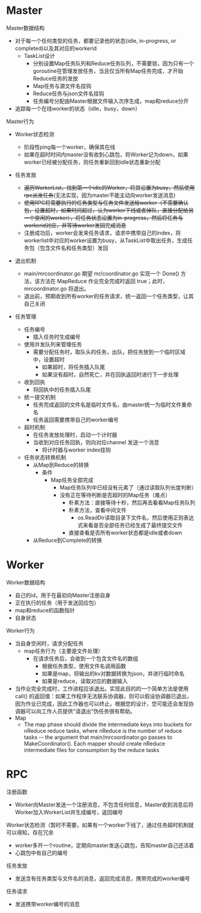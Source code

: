 # Master
Master数据结构
- 对于每一个任何类型的任务，都要记录他的状态(idle, in-progress, or completed)以及其对应的workerid
  - TaskList设计
    - 分别设置Map任务队列和Reduce任务队列，不需要锁，因为只有一个goroutine在管理发放任务，当且仅当所有Map任务完成，才开始Reduce任务的发放
    - Map任务与源文件名挂钩
    - Reduce任务与json文件名挂钩
    - 任务编号分配由Master根据文件输入次序生成，map和reduce分开
- 追踪每一个在线worker的状态（idle，busy，down）

Master行为
- Worker状态检测
  - 阶段性ping每一个worker，确保其在线
  - 如果在超时时间内master没有收到心跳包，将Worker记为down，如果worker已经被分配任务，则任务重新回到idle状态重新分配

- 任务发放
  - ~~遍历WorkerList，找到第一个idle的Worker，将其设置为busy，然后使用rpc派发任务~~(无法实现，因为master不能主动向worker发送消息)
  - ~~使用RPC将需要执行的任务类型与任务文件发送给worker（不需要确认包，设置超时，如果时间超过，认为worker下线或者掉队，直接分配给另一个空闲的worker），将任务状态设置为in-progress，然后将任务与workerid对应，并等待worker发回完成消息~~
  - 注册成功后，worker会发来任务请求，请求中携带自己的index，将workerlist中对应的worker设置为busy，从TaskList中取出任务，生成任务包（包含文件名和任务类型）发回
  
- 退出机制
  - main/mrcoordinator.go 期望 mr/coordinator.go 实现一个 Done() 方法，该方法在 MapReduce 作业完全完成时返回 true；此时， mrcoordinator.go 将退出。
  - 退出前，预期收到所有worker的任务请求，统一返回一个任务类型，让其自己关闭
- 任务管理
  - 任务编号
    - 插入任务时生成编号
  - 使用并发队列来管理任务
    - 需要分配任务时，取队头的任务，出队，把任务放到一个临时区域中，设置超时 
      - 如果超时，将任务插入队尾
      - 如果没有超时，自然死亡，并在回执返回时进行下一步处理
  - 收到回执
    - 将回执中的任务插入队尾
  - 统一提交机制
    - 任务完成返回的文件名是临时文件名，由master统一为临时文件重命名   
    - 任务返回需要携带自己的worker编号
  - 超时机制
    - 在任务发放处理时，启动一个计时器
    - 当收到对应任务回执，则向对应channel 发送一个消息
      - 将计时器与worker index挂钩
  - 任务状态转换机制
    - 从Map到Reduce的转换
      - 条件
        - Map任务全部完成
          - Map任务队列中已经没有元素了（通过读取队列长度判断）
          - 没有正在等待判断是否超时的Map任务（难点）
            - 朴素方法：直接等待十秒，然后再去看看Map任务队列
            - 朴素方法，查看中间文件
              - os.ReadDir读取目录下文件名，然后使用正则表达式来看是否全部任务已经生成了最终提交文件
            - 直接查看是否所有worker状态都是idle或者down
    - 从Reduce到Complete的转换

# Worker
Worker数据结构
- 自己的id，用于在最初向Master注册自身
- 正在执行的任务（用于发送回应包）
- map和reduce的函数指针
- 自身状态


Worker行为
- 当自身空闲时，请求分配任务
  - map任务行为（主要是文件处理）
    - 在请求任务后，会收到一个包含文件名的数组
      - 根据任务类型，使用文件名调用函数
      - 如果是map，将输出的kv对数据转换为json，并进行临时命名
      - 如果是reduce，读取对应的数据输入
- 当作业完全完成时，工作进程应该退出。实现此目的的一个简单方法是使用 call() 的返回值：如果工作程序无法联系协调器，则可以假设协调器已退出，因为作业已完成，因此工作器也可以终止。根据您的设计，您可能还会发现协调器可以向工作人员提供“请退出”伪任务很有帮助。
- Map
    - The map phase should divide the intermediate keys into buckets for nReduce reduce tasks, where nReduce is the number of reduce tasks -- the argument that main/mrcoordinator.go passes to MakeCoordinator(). Each mapper should create nReduce intermediate files for consumption by the reduce tasks

# RPC
注册函数
- Worker向Master发送一个注册消息，不包含任何信息，Master收到消息后将Worker加入WorkerList并生成编号，返回编号

Worker状态检测（暂时不需要，如果有一个worker下线了，通过任务超时机制就可以得知，存在冗余
- worker多开一个routine，定期向master发送心跳包，告知master自己还活着
- 心跳包中有自己的编号

任务发放
- 发送含有任务类型与文件名的消息，返回完成消息，携带完成的worker编号

任务请求
- 发送携带worker编号的消息
